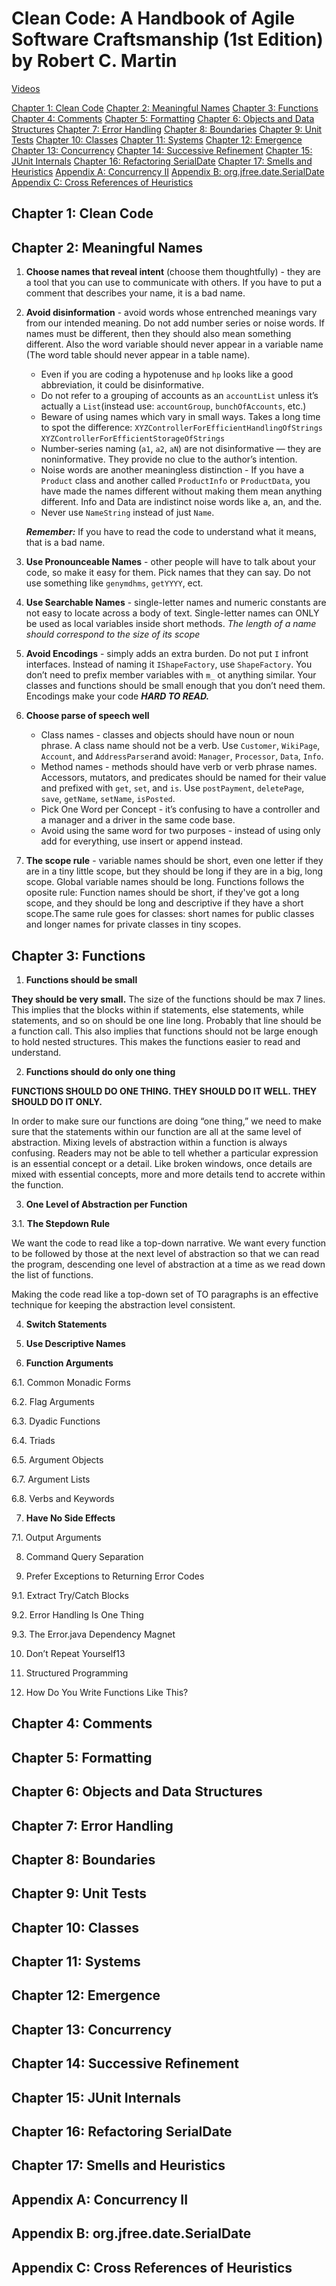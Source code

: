 # Clean Code: A Handbook of Agile Software Craftsmanship (1st Edition) by Robert C. Martin

[Videos](https://cleancoders.com/videos)

[Chapter 1: Clean Code]()
[Chapter 2: Meaningful Names]()
[Chapter 3: Functions]()
[Chapter 4: Comments]()
[Chapter 5: Formatting]()
[Chapter 6: Objects and Data Structures]()
[Chapter 7: Error Handling]()
[Chapter 8: Boundaries]()
[Chapter 9: Unit Tests]()
[Chapter 10: Classes]()
[Chapter 11: Systems]()
[Chapter 12: Emergence]()
[Chapter 13: Concurrency]()
[Chapter 14: Successive Refinement]()
[Chapter 15: JUnit Internals]()
[Chapter 16: Refactoring SerialDate]()
[Chapter 17: Smells and Heuristics]()
[Appendix A: Concurrency II]()
[Appendix B: org.jfree.date.SerialDate]()
[Appendix C: Cross References of Heuristics]()

## Chapter 1: Clean Code

## Chapter 2: Meaningful Names

1. **Choose names that reveal intent** (choose them thoughtfully) - they are a tool that you can use to communicate with others. If you have to put a comment that describes your name, it is a bad name.
    
2. **Avoid disinformation** - avoid words whose entrenched meanings vary from our intended meaning. Do not add number series or noise words. If names must be different, then they should also mean something different. Also the word variable should never appear in a variable name (The word table should never appear in a table name).
    - Even if you are coding a hypotenuse and ```hp``` looks like a good abbreviation, it could be disinformative.
    - Do not refer to a grouping of accounts as an ```accountList``` unless it’s actually a ```List```(instead use: ```accountGroup```, ```bunchOfAccounts```, etc.)
    - Beware of using names which vary in small ways. Takes a long time to spot the difference:
        ```XYZControllerForEfficientHandlingOfStrings```
        ```XYZControllerForEfficientStorageOfStrings```
    - Number-series naming (```a1```, ```a2```, ```aN```) are not disinformative — they are noninformative. They provide no clue to the author’s intention.
    - Noise words are another meaningless distinction - If you have a ```Product``` class and another called ```ProductInfo``` or ```ProductData```, you have made the names different without making them mean anything different. Info and Data are indistinct noise words like a, an, and the.
    - Never use ```NameString``` instead of just ```Name```.
        
    ***Remember:*** If you have to read the code to understand what it means, that is a bad name.

3. **Use Pronounceable Names** - other people will have to talk about your code, so make it easy for them. Pick names that they can say. Do not use something like ```genymdhms```, ```getYYYY```, ect.

4. **Use Searchable Names** - single-letter names and numeric constants are not easy to locate across a body of text. Single-letter names can ONLY be used as local variables inside short methods. *The length of a name should correspond to the size of its scope*

5. **Avoid Encodings** - simply adds an extra burden. Do not put ```I``` infront interfaces. Instead of naming it ```IShapeFactory```, use ```ShapeFactory```. You don’t need to prefix member variables with ```m_``` ot anything similar. Your classes and functions should be small enough that you don’t need them. Encodings make your code ***HARD TO READ.***

6. **Choose parse of speech well** 
   - Class names - classes and objects should have noun or noun phrase. A class name should not be a verb.
Use ```Customer```, ```WikiPage```, ```Account```, and ```AddressParser```and avoid: ```Manager```, ```Processor```, ```Data```, ```Info```.
   - Method names - methods should have verb or verb phrase names. Accessors, mutators, and predicates should be named for their value and prefixed with ```get```, ```set```, and ```is```. Use ```postPayment```, ```deletePage```, ```save```, ```getName```, ```setName```, ```isPosted```.
   - Pick One Word per Concept - it’s confusing to have a controller and a manager and a driver in the same code base.
   - Avoid using the same word for two purposes - instead of using only add for everything, use insert or append instead.

7. **The scope rule** - variable names should be short, even one letter if they are in a tiny little scope, but they should be long if they are in a big, long scope. Global variable names should be long. Functions follows the oposite rule: Function names should be short, if they've got a long scope, and they should be long and descriptive if they have a short scope.The same rule goes for classes: short names for public classes and longer names for private classes in tiny scopes.

## Chapter 3: Functions

1. **Functions should be small**

**They should be very small.** The size of the functions should be max 7 lines. This implies that the blocks within if statements, else statements, while statements, and so on should be one line long. Probably that line should be a function call. This also implies that functions should not be large enough to hold nested structures. This makes the functions easier to read and understand.

2. **Functions should do only one thing**

**FUNCTIONS SHOULD DO ONE THING. THEY SHOULD DO IT WELL. THEY SHOULD DO IT ONLY.**

In order to make sure our functions are doing “one thing,” we need to make sure that the statements within our function are all at the same level of abstraction. Mixing levels of abstraction within a function is always confusing. Readers may not be able to tell whether a particular expression is an essential concept or a detail. Like broken windows, once details are mixed with essential concepts, more and more
details tend to accrete within the function.

3. **One Level of Abstraction per Function**

3.1. **The Stepdown Rule**

We want the code to read like a top-down narrative. We want every function to be followed by those at the next level of abstraction so that we can read the program, descending one level of abstraction at a time as we read down the list of functions. 

Making the code read like a top-down set of TO paragraphs is an effective technique for keeping the abstraction level consistent.

4. **Switch Statements**

5. **Use Descriptive Names**

6. **Function Arguments**

6.1. Common Monadic Forms

6.2. Flag Arguments

6.3. Dyadic Functions

6.4. Triads

6.5. Argument Objects

6.7. Argument Lists

6.8. Verbs and Keywords

7. **Have No Side Effects**

7.1. Output Arguments

8. Command Query Separation

9. Prefer Exceptions to Returning Error Codes

9.1. Extract Try/Catch Blocks

9.2. Error Handling Is One Thing

9.3. The Error.java Dependency Magnet

10. Don’t Repeat Yourself13

11. Structured Programming

12. How Do You Write Functions Like This?

## Chapter 4: Comments

## Chapter 5: Formatting

## Chapter 6: Objects and Data Structures

## Chapter 7: Error Handling

## Chapter 8: Boundaries

## Chapter 9: Unit Tests

## Chapter 10: Classes

## Chapter 11: Systems

## Chapter 12: Emergence

## Chapter 13: Concurrency

## Chapter 14: Successive Refinement

## Chapter 15: JUnit Internals

## Chapter 16: Refactoring SerialDate

## Chapter 17: Smells and Heuristics

## Appendix A: Concurrency II

## Appendix B: org.jfree.date.SerialDate

## Appendix C: Cross References of Heuristics